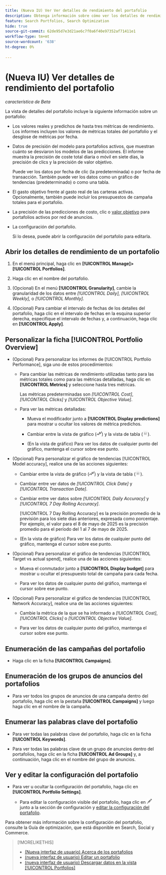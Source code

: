 ```yaml
---
title: (Nueva IU) Ver Ver detalles de rendimiento del portafolio
description: Obtenga información sobre cómo ver los detalles de rendimiento del portafolio, incluidas las métricas reales y predichas a nivel de portafolio y para cada campaña asignada.
feature: Search Portfolios, Search Optimization
hide: true
source-git-commit: 62de95d7e3d21ae6c7f0a6f40e97352af71411e1
workflow-type: tm+mt
source-wordcount: '638'
ht-degree: 0%

---
```


# (Nueva IU) Ver detalles de rendimiento del portafolio

*característica de Beta*

<!-- Verify all, including why (if) the first report is for active and optimized portfolios(?), and why the other reports are for active portfolios, not optimized ones -->

La vista de detalles del portafolio incluye la siguiente información sobre un portafolio:

* Los valores reales y predichos de hasta tres métricas de rendimiento. Los informes incluyen los valores de métricas totales del portafolio y el desglose de métricas por fecha.<!-- Not for active portfolios only?  -->

* Datos de precisión del modelo para portafolios activos, que muestran cuánto se desviaron los modelos de las predicciones. El informe muestra la precisión de coste total diaria o móvil en siete días, la precisión de clics y la precisión de valor objetivo.

  Puede ver los datos por fecha de clic (la predeterminada) o por fecha de transacción.   También puede ver los datos como un gráfico de tendencias (predeterminado) o como una tabla.

* El gasto objetivo frente al gasto real de las carteras activas. Opcionalmente, también puede incluir los presupuestos de campaña totales para el portafolio.

* La precisión de las predicciones de costo, clic o [valor objetivo](/help/search-social-commerce/glossary.md#o-p) para portafolios activos por red de anuncios.<!-- Verify -->

* La configuración del portafolio.

  Si lo desea, puede abrir la configuración del portafolio para editarla.

## Abrir los detalles de rendimiento de un portafolio

1. En el menú principal, haga clic en **[!UICONTROL Manage]>[!UICONTROL Portfolios]**.

1. Haga clic en el nombre del portafolio.

1. (Opcional) En el menú **[!UICONTROL Granularity]**, cambie la granularidad de los datos entre *[!UICONTROL Daily],* *[!UICONTROL Weekly],* o *[!UICONTROL Monthly].*

1. (Opcional) Para cambiar el intervalo de fechas de los detalles del portafolio, haga clic en el intervalo de fechas en la esquina superior derecha, especifique el intervalo de fechas y, a continuación, haga clic en **[!UICONTROL Apply]**.

## Personalizar la ficha [!UICONTROL Portfolio Overview]

* (Opcional) Para personalizar los informes de [!UICONTROL Portfolio Performance], siga uno de estos procedimientos:

   * Para cambiar las métricas de rendimiento utilizadas tanto para las métricas totales como para las métricas detalladas, haga clic en **[!UICONTROL Metrics]** y seleccione hasta tres métricas.

     Las métricas predeterminadas son *[!UICONTROL Cost]*, *[!UICONTROL Clicks]* y *[!UICONTROL Objective Value]*.<!-- What else is available: the advertiser's revenue metrics? Anything else from the ad networks? -->

   * Para ver las métricas detalladas:

      * Mueva el modificador junto a **[!UICONTROL Display predictions]** para mostrar u ocultar los valores de métrica predichos.

      * Cambiar entre la vista de gráfico (![Vista de gráfico](/help/search-social-commerce/assets/chart-view.png "Vista de gráfico")) y la vista de tabla (![Visualización en tabla](/help/search-social-commerce/assets/table-view.png "Visualización en tabla")).

      * (En la vista de gráfico) Para ver los datos de cualquier punto del gráfico, mantenga el cursor sobre ese punto.

* (Opcional) Para personalizar el gráfico de tendencias [!UICONTROL Model accuracy], realice una de las acciones siguientes:

   * Cambiar entre la vista de gráfico (![Vista de gráfico](/help/search-social-commerce/assets/chart-view.png "Vista de gráfico")) y la vista de tabla (![Visualización en tabla](/help/search-social-commerce/assets/table-view.png "Visualización en tabla")).

   * Cambiar entre ver datos de *[!UICONTROL Click Date]* y *[!UICONTROL Transaction Date]*.

   * Cambiar entre ver datos sobre *[!UICONTROL Daily Accuracy]* y *[!UICONTROL 7 Day Rolling Accuracy]*.

     [!UICONTROL 7 Day Rolling Accuracy] es la precisión promedio de la previsión para los siete días anteriores, expresada como porcentaje. Por ejemplo, el valor para el 8 de mayo de 2025 es la precisión promedio para el período del 1 al 7 de mayo de 2025.

   * (En la vista de gráfico) Para ver los datos de cualquier punto del gráfico, mantenga el cursor sobre ese punto.

* (Opcional) Para personalizar el gráfico de tendencias [!UICONTROL Target vs actual spend], realice una de las acciones siguientes:

   * Mueva el conmutador junto a **[!UICONTROL Display budget]** para mostrar u ocultar el presupuesto total de campaña para cada fecha.

   * Para ver los datos de cualquier punto del gráfico, mantenga el cursor sobre ese punto.

* (Opcional) Para personalizar el gráfico de tendencias [!UICONTROL Network Accuracy], realice una de las acciones siguientes:

   * Cambie la métrica de la que se ha informado a *[!UICONTROL Cost]*, *[!UICONTROL Clicks]* o *[!UICONTROL Objective Value]*.

   * Para ver los datos de cualquier punto del gráfico, mantenga el cursor sobre ese punto.

## Enumeración de las campañas del portafolio

* Haga clic en la ficha **[!UICONTROL Campaigns]**.

## Enumeración de los grupos de anuncios del portafolios

* Para ver todos los grupos de anuncios de una campaña dentro del portafolio, haga clic en la pestaña **[!UICONTROL Campaigns]** y luego haga clic en el nombre de la campaña.

## Enumerar las palabras clave del portafolio

* Para ver todas las palabras clave del portafolio, haga clic en la ficha **[!UICONTROL Keywords]**.

* Para ver todas las palabras clave de un grupo de anuncios dentro del portafolios, haga clic en la ficha **[!UICONTROL Ad Groups]** y, a continuación, haga clic en el nombre del grupo de anuncios.

## Ver y editar la configuración del portafolio

* Para ver u ocultar la configuración del portafolio, haga clic en **[!UICONTROL Portfolio Settings]**.

   * Para editar la configuración visible del portafolio, haga clic en ![Editar](/help/search-social-commerce/assets/edit.png "Editar") junto a la sección de configuración y [editar la configuración del portafolio](portfolio-edit.md).

Para obtener más información sobre la configuración del portafolio, consulte la Guía de optimización, que está disponible en Search, Social y Commerce.

>[!MORELIKETHIS]
>
>* [(Nueva interfaz de usuario) Acerca de los portafolios](portfolio-about.md)
>* [(nueva interfaz de usuario) Editar un portafolio](portfolio-edit.md)
>* [(nueva interfaz de usuario) Descargar datos en la vista [!UICONTROL Portfolios]](portfolio-view-report.md)
